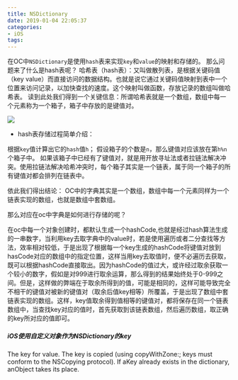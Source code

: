 ```yaml
---
title: NSDictionary
date: 2019-01-04 22:05:37
categories:
- iOS
tags:
---
```


在OC中`NSDictionary`是使用`hash`表来实现`key`和`value`的映射和存储的。
那么问题来了什么是hash表呢？
哈希表（hash表）：又叫做散列表，是根据关键码值（key value）而直接访问的数据结构。也就是说它通过关键码值映射到表中一个位置来访问记录，以加快查找的速度。这个映射叫做函数，存放记录的数组叫做哈希表。
读到此处我们得到一个关键信息：所谓哈希表就是一个数组，数组中每一个元素称为一个箱子，箱子中存放的是键值对。

[^_^]:
    {% asset_img 1.png 图片说明 %}

![](https://ws3.sinaimg.cn/large/006tKfTcly1g0vcqwnsyfj30e40ca0t3.jpg)

- hash表存储过程简单介绍：

根据`key`值计算出它的`hash`值`h`；
假设箱子的个数是`n`，那么键值对应该放在第`h%n`个箱子中。
如果该箱子中已经有了键值对，就是用开放寻址法或者拉链法解决冲突。使用拉链法解决哈希冲突时，每个箱子其实是一个链表，属于同一个箱子的所有键值对都会排列在链表中。

依此我们得出结论： OC中的字典其实是一个数组，数组中每一个元素同样为一个链表实现的数组，也就是数组中套数组。

那么对应在oc中字典是如何进行存储的呢？

在oc中每一个对象创建时，都默认生成一个hashCode,也就是经过hash算法生成的一串数字，当利用key去取字典中的value时，若是使用遍历或者二分查找等方法，效率相对较低，于是出现了根据每一个key生成的hashCode将键值对放到hasCode对应的数组中的指定位置，这样当用key去取值时，便不必遍历去获取，既可以根据hashCode直接取出。因为hashCode的值过大，或许经过取余获取一个较小的数字，假如是对999进行取余运算，那么得到的结果始终处于0-999之间。但是，这样做的弊端在于取余所得到的值，可能是相同的，这样可能导致完全不相干的键值对被新的键值对（取余后值key相等）所覆盖，于是出现了数组中套链表实现的数组。这样，key值取余得到值相等的键值对，都将保存在同一个链表数组中，当查找key对应的值时，首先获取到该链表数组，然后遍历数组，取正确的key所对应的值即可。


##### iOS使用自定义对象作为NSDictionary的key

The key for value. The key is copied (using copyWithZone:; keys must conform to the NSCopying protocol). If aKey already exists in the dictionary, anObject takes its place.
